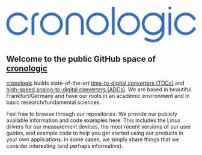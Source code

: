 ![alt text](crono_logo_2020.svg "")

## Welcome to the public GitHub space of [cronologic](https://www.cronologic.de "Come visit us!")

[cronologic](https://www.cronologic.de "Yeah, visit us, don't be shy!") builds state-of-the-art [time-to-digital converters (TDCs)](https://en.wikipedia.org/wiki/Time-to-digital_converter "Visit Wikipedia!") and [high-speed analog-to-digital converters (ADCs)](https://en.wikipedia.org/wiki/Analog-to-digital_converter "Visit Wikipedia!"). We are based in beautiful Frankfurt/Germany and have our roots in an academic environment and in basic research/fundamental sciences. 

Feel free to browse through our repositories. We provide our publicly available information and code examples here. This includes the Linux drivers for our measurement devices, the most recent versions of our user guides, and example code to help you get started using our products in your own applications. In some cases, we simply share things that we consider interesting (and perhaps informative).


